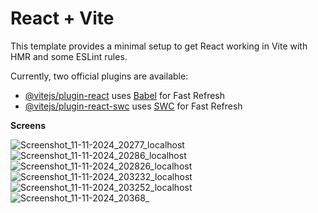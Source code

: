 # React + Vite

This template provides a minimal setup to get React working in Vite with HMR and some ESLint rules.

Currently, two official plugins are available:

- [@vitejs/plugin-react](https://github.com/vitejs/vite-plugin-react/blob/main/packages/plugin-react/README.md) uses [Babel](https://babeljs.io/) for Fast Refresh
- [@vitejs/plugin-react-swc](https://github.com/vitejs/vite-plugin-react-swc) uses [SWC](https://swc.rs/) for Fast Refresh


**Screens**

![Screenshot_11-11-2024_20277_localhost](https://github.com/user-attachments/assets/862ed200-643b-4d2e-a7c9-ae1d80b477b8)
![Screenshot_11-11-2024_20286_localhost](https://github.com/user-attachments/assets/8fd7c26a-f1f7-4dc7-bf52-531def7ef14a)
![Screenshot_11-11-2024_202826_localhost](https://github.com/user-attachments/assets/24201f9b-d834-44de-ae1c-f5a58e82d450)
![Screenshot_11-11-2024_203232_localhost](https://github.com/user-attachments/assets/7051d7a3-4d57-4b3c-94df-a1d1be07f704)
![Screenshot_11-11-2024_203252_localhost](https://github.com/user-attachments/assets/0bbc7be6-76b1-4cca-a67e-8f09e13467ca)
![Screenshot_11-11-2024_20368_](https://github.com/user-attachments/assets/578f9a56-5c81-428b-b640-d000fdc4c327)

